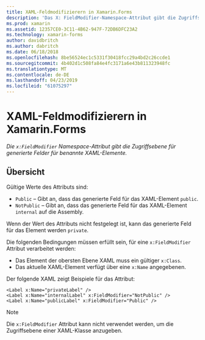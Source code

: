 ```yaml
---
title: XAML-Feldmodifizierern in Xamarin.Forms
description: 'Das X: FieldModifier-Namespace-Attribut gibt die Zugriffsebene für generierte Felder für benannte XAML-Elemente.'
ms.prod: xamarin
ms.assetid: 12357CE0-3C11-4B62-947F-72DB6DFC23A2
ms.technology: xamarin-forms
author: davidbritch
ms.author: dabritch
ms.date: 06/18/2018
ms.openlocfilehash: 8be56524ec1c5331f30418fcc29a4bd2c26ccde1
ms.sourcegitcommit: 4b402d1c508fa84e4fc3171a6e43b811323948fc
ms.translationtype: MT
ms.contentlocale: de-DE
ms.lasthandoff: 04/23/2019
ms.locfileid: "61075297"
---
```

# <a name="xaml-field-modifiers-in-xamarinforms"></a>XAML-Feldmodifizierern in Xamarin.Forms

_Die `x:FieldModifier` Namespace-Attribut gibt die Zugriffsebene für generierte Felder für benannte XAML-Elemente._

## <a name="overview"></a>Übersicht

Gültige Werte des Attributs sind:

- `Public` – Gibt an, dass das generierte Feld für das XAML-Element `public`.
- `NotPublic` – Gibt an, dass das generierte Feld für das XAML-Element `internal` auf die Assembly.

Wenn der Wert des Attributs nicht festgelegt ist, kann das generierte Feld für das Element werden `private`.

Die folgenden Bedingungen müssen erfüllt sein, für eine `x:FieldModifier` Attribut verarbeitet werden:

- Das Element der obersten Ebene XAML muss ein gültiger `x:Class`.
- Das aktuelle XAML-Element verfügt über eine `x:Name` angegebenen.

Der folgende XAML zeigt Beispiele für das Attribut:

```xaml
<Label x:Name="privateLabel" />
<Label x:Name="internalLabel" x:FieldModifier="NotPublic" />
<Label x:Name="publicLabel" x:FieldModifier="Public" />
```

> [!NOTE]
> Die `x:FieldModifier` Attribut kann nicht verwendet werden, um die Zugriffsebene einer XAML-Klasse anzugeben.
